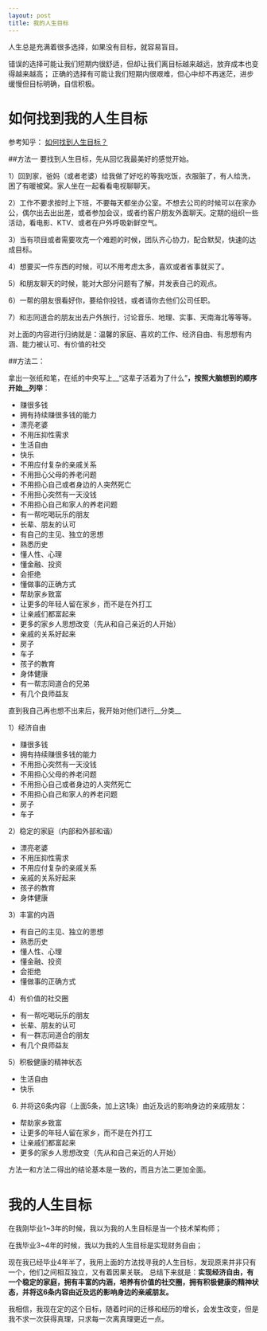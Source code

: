 ```yaml
---
layout: post
title: 我的人生目标
---
```


人生总是充满着很多选择，如果没有目标，就容易盲目。

错误的选择可能让我们短期内很舒适，但却让我们离目标越来越远，放弃成本也变得越来越高；
正确的选择有可能让我们短期内很艰难，但心中却不再迷茫，进步缓慢但目标明确，自信积极。


如何找到我的人生目标
=================
参考知乎： [如何找到人生目标？](https://www.zhihu.com/question/20054842)

##方法一
要找到人生目标，先从回忆我最美好的感觉开始。

1）回到家，爸妈（或者老婆）给我做了好吃的等我吃饭，衣服脏了，有人给洗，困了有暖被窝。家人坐在一起看看电视聊聊天。

2）工作不要求按时上下班，不要每天都坐办公室。不想去公司的时候可以在家办公，偶尔出去出出差，或者参加会议，或者约客户朋友外面聊天。定期的组织一些活动，看电影、KTV、或者在户外呼吸新鲜空气。

3）当有项目或者需要攻克一个难题的时候，团队齐心协力，配合默契，快速的达成目标。

4）想要买一件东西的时候，可以不用考虑太多，喜欢或者省事就买了。

5）和朋友聊天的时候，能对大部分问题有了解，并发表自己的观点。

6）一帮的朋友很看好你，要给你投钱，或者请你去他们公司任职。

7）和志同道合的朋友出去户外旅行，讨论音乐、地理、实事、天南海北等等等。


对上面的内容进行归纳就是：温馨的家庭、喜欢的工作、经济自由、有思想有内涵、能力被认可、有价值的社交

##方法二：

拿出一张纸和笔，在纸的中央写上__“这辈子活着为了什么”__，按照大脑想到的顺序开始__列举__：

* 赚很多钱
* 拥有持续赚很多钱的能力
* 漂亮老婆
* 不用压抑性需求
* 生活自由
* 快乐
* 不用应付复杂的亲戚关系
* 不用担心父母的养老问题
* 不用担心自己或者身边的人突然死亡
* 不用担心突然有一天没钱
* 不用担心自己和家人的养老问题
* 有一帮吃喝玩乐的朋友
* 长辈、朋友的认可
* 有自己的主见、独立的思想
* 熟悉历史
* 懂人性、心理
* 懂金融、投资
* 会拒绝
* 懂做事的正确方式
* 帮助家乡致富
* 让更多的年轻人留在家乡，而不是在外打工
* 让亲戚们都富起来
* 更多的家乡人思想改变（先从和自己亲近的人开始）
* 亲戚的关系好起来
* 房子
* 车子
* 孩子的教育
* 身体健康
* 有一帮志同道合的兄弟
* 有几个良师益友

直到我自己再也想不出来后，我开始对他们进行__分类__

1）经济自由

* 赚很多钱
* 拥有持续赚很多钱的能力
* 不用担心突然有一天没钱
* 不用担心父母的养老问题
* 不用担心自己或者身边的人突然死亡
* 不用担心自己和家人的养老问题
* 房子
* 车子

2）稳定的家庭（内部和外部和谐）

* 漂亮老婆
* 不用压抑性需求
* 不用应付复杂的亲戚关系
* 亲戚的关系好起来
* 孩子的教育
* 身体健康

3）丰富的内涵

* 有自己的主见、独立的思想
* 熟悉历史
* 懂人性、心理
* 懂金融、投资
* 会拒绝
* 懂做事的正确方式

4）有价值的社交圈

* 有一帮吃喝玩乐的朋友
* 长辈、朋友的认可
* 有一群志同道合的朋友
* 有几个良师益友


5）积极健康的精神状态

* 生活自由
* 快乐

6) 并将这6条内容（上面5条，加上这1条）由近及远的影响身边的亲戚朋友：

* 帮助家乡致富
* 让更多的年轻人留在家乡，而不是在外打工
* 让亲戚们都富起来
* 更多的家乡人思想改变（先从和自己亲近的人开始）

方法一和方法二得出的结论基本是一致的，而且方法二更加全面。

我的人生目标
==========
在我刚毕业1~3年的时候，我以为我的人生目标是当一个技术架构师；

在我毕业3~4年的时候，我以为我的人生目标是实现财务自由；

现在我已经毕业4年半了，我用上面的方法找寻我的人生目标，发现原来并非只有一个，他们之间相互独立，又有着因果关联。
总结下来就是：__实现经济自由，有一个稳定的家庭，拥有丰富的内涵，培养有价值的社交圈，拥有积极健康的精神状态，并将这6条内容由近及远的影响身边的亲戚朋友。__

我相信，我现在定的这个目标，随着时间的迁移和经历的增长，会发生改变，但是我不求一次获得真理，只求每一次离真理更近一点。



